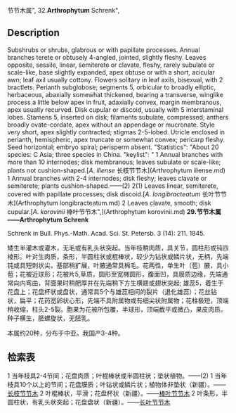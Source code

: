 节节木属",
32.**Arthrophytum** Schrenk",

## Description
Subshrubs or shrubs, glabrous or with papillate processes. Annual branches terete or obtusely 4-angled, jointed, slightly fleshy. Leaves opposite, sessile, linear, semiterete or clavate, fleshy, rarely subulate or scale-like, base slightly expanded, apex obtuse or with a short, acicular awn; leaf axil usually cottony. Flowers solitary in leaf axils, bisexual, with 2 bractlets. Perianth subglobose; segments 5, orbicular to broadly elliptic, herbaceous, abaxially somewhat thickened, bearing a transverse, winglike process a little below apex in fruit, adaxially convex, margin membranous, apex usually recurved. Disk cupular or discoid, usually with 5 interstaminal lobes. Stamens 5, inserted on disk; filaments subulate, compressed; anthers broadly ovate-cordate, apex without an appendage or mucronate. Style very short, apex slightly contracted; stigmas 2-5-lobed. Utricle enclosed in perianth, hemispheric, apex truncate or somewhat convex; pericarp fleshy. Seed horizontal; embryo spiral; perisperm absent.
  "Statistics": "About 20 species: C Asia; three species in China.
  "keylist": "
1 Annual branches with more than 10 internodes; disk membranous; leaves subulate or scale-like; plants not cushion-shaped.[*A*. *iliense* 长枝节节木](Arthrophytum iliense.md)
1 Annual branches with 2-4 internodes; disk fleshy; leaves clavate or semiterete; plants cushion-shaped.——(2)
2(1) Leaves linear, semiterete, covered with papillate processes; disk discoid.[*A*. *longibracteatum* 长叶节节木](Arthrophytum longibracteatum.md)
2 Leaves clavate, smooth; disk cupular.[*A*. *korovinii* 棒叶节节木",](Arthrophytum korovinii.md)
**29.节节木属——Arthrophytum Schrenk**

Schrenk in Bull. Phys.-Math. Acad. Sci. St. Petersb. 3 (14): 211. 1845.

矮生半灌木或灌木，无毛或有乳头状突起。当年枝稍肉质，具关节，圆柱形或钝四棱形。叶对生肉质，条形，半圆柱状或棍棒状，较少为钻状或鳞片状，无柄，先端钝或具短刺状尖，基部稍扩展，叶腋通常具棉毛。花两性，单生叶（苞）腋，具小苞；花被近球形；花被片5,草质，圆形至宽椭圆形，腹面凹，具膜质边缘，先端通常向内弯曲，背面果时稍肥厚并在先端稍下方生横翅或翅状突起; 雄蕊5，着生于花盘上；花盘杯状或盘状，通常具5个与雄蕊相间的裂片（退化雄蕊）；花丝钻状，扁平；花药宽卵状心形，先端不具附属物或有细尖状附属物；花柱极短，顶端稍收缩，柱头2-5裂。胞果为花被所包覆，半球形，顶端截平或微凸，果皮肉质。种子横生，胚螺旋状，无胚乳。

本属约20种，分布于中亚。我国产3-4种。

## 检索表

1 当年枝具2-4节间；花盘肉质；叶棍棒状或半圆柱状；垫状植物。——(2)
1 当年枝具10个以上的节间；花盘膜质；叶钻状或鳞片状；植物体非垫状（新疆）。——[长枝节节木](Arthrophytum%20iliense.md)
2 叶棍棒状，平滑；花盘杯状（新疆）。——[棒叶节节木](Arthrophytum%20korovinii.md)
2 叶条形，半圆柱状，有乳头状突起；花盘盘状（新疆）。——[长叶节节木](Arthrophytum%20longibracteatum.md)
